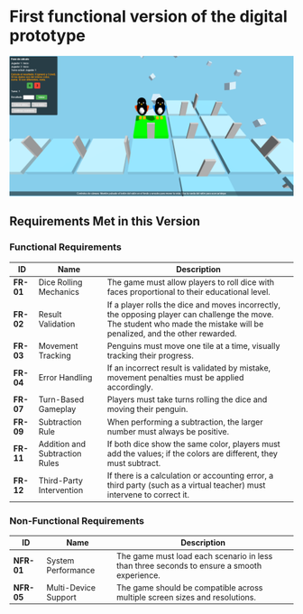 # First functional version of the digital prototype
<img src="assets/First Digital version.png" width="1800px">

## Requirements Met in this Version
### Functional Requirements

| **ID**     | **Name**                  | **Description** |
|------------|---------------------------|-----------------|
| **FR-01**  | Dice Rolling Mechanics    | The game must allow players to roll dice with faces proportional to their educational level.|
| **FR-02**  | Result Validation         | If a player rolls the dice and moves incorrectly, the opposing player can challenge the move. The student who made the mistake will be penalized, and the other rewarded.|
| **FR-03**  | Movement Tracking         | Penguins must move one tile at a time, visually tracking their progress.|
| **FR-04**  | Error Handling            | If an incorrect result is validated by mistake, movement penalties must be applied accordingly.|
| **FR-07**  | Turn-Based Gameplay       | Players must take turns rolling the dice and moving their penguin.|
| **FR-09**  | Subtraction Rule          | When performing a subtraction, the larger number must always be positive.|
| **FR-11**  | Addition and Subtraction Rules | If both dice show the same color, players must add the values; if the colors are different, they must subtract.|
| **FR-12**  | Third-Party Intervention | If there is a calculation or accounting error, a third party (such as a virtual teacher) must intervene to correct it.|

### Non-Functional Requirements

| **ID**     | **Name**                  | **Description** |
|------------|---------------------------|-----------------|
| **NFR-01** | System Performance        | The game must load each scenario in less than three seconds to ensure a smooth experience. |
| **NFR-05** | Multi-Device Support      | The game should be compatible across multiple screen sizes and resolutions. |
